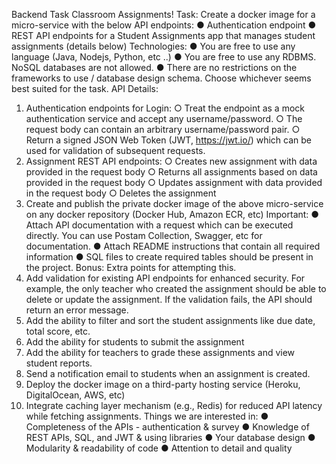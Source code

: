 Backend Task
Classroom Assignments!
Task:
Create a docker image for a micro-service with the below API endpoints:
● Authentication endpoint
● REST API endpoints for a Student Assignments app that manages student
assignments (details below)
Technologies:
● You are free to use any language (Java, Nodejs, Python, etc ..)
● You are free to use any RDBMS. NoSQL databases are not allowed.
● There are no restrictions on the frameworks to use / database design
schema. Choose whichever seems best suited for the task.
API Details:
1. Authentication endpoints for Login:
○ Treat the endpoint as a mock authentication service and accept any
username/password.
○ The request body can contain an arbitrary username/password pair.
○ Return a signed JSON Web Token (JWT, https://jwt.io/) which can be
used for validation of subsequent requests.
2. Assignment REST API endpoints:
○ Creates new assignment with data provided in the request body
○ Returns all assignments based on data provided in the request body
○ Updates assignment with data provided in the request body
○ Deletes the assignment
3. Create and publish the private docker image of the above micro-service on
any docker repository (Docker Hub, Amazon ECR, etc)
Important:
● Attach API documentation with a request which can be executed directly. You
can use Postam Collection, Swagger, etc for documentation.
● Attach README instructions that contain all required information
● SQL files to create required tables should be present in the project.
Bonus: Extra points for attempting this.
1. Add validation for existing API endpoints for enhanced security. For example,
the only teacher who created the assignment should be able to delete or
update the assignment. If the validation fails, the API should return an error
message.
2. Add the ability to filter and sort the student assignments like due date, total
score, etc.
3. Add the ability for students to submit the assignment
4. Add the ability for teachers to grade these assignments and view student
reports.
5. Send a notification email to students when an assignment is created.
6. Deploy the docker image on a third-party hosting service (Heroku,
DigitalOcean, AWS, etc)
7. Integrate caching layer mechanism (e.g., Redis) for reduced API latency
while fetching assignments.
Things we are interested in:
● Completeness of the APIs - authentication & survey
● Knowledge of REST APIs, SQL, and JWT & using libraries
● Your database design
● Modularity & readability of code
● Attention to detail and quality
